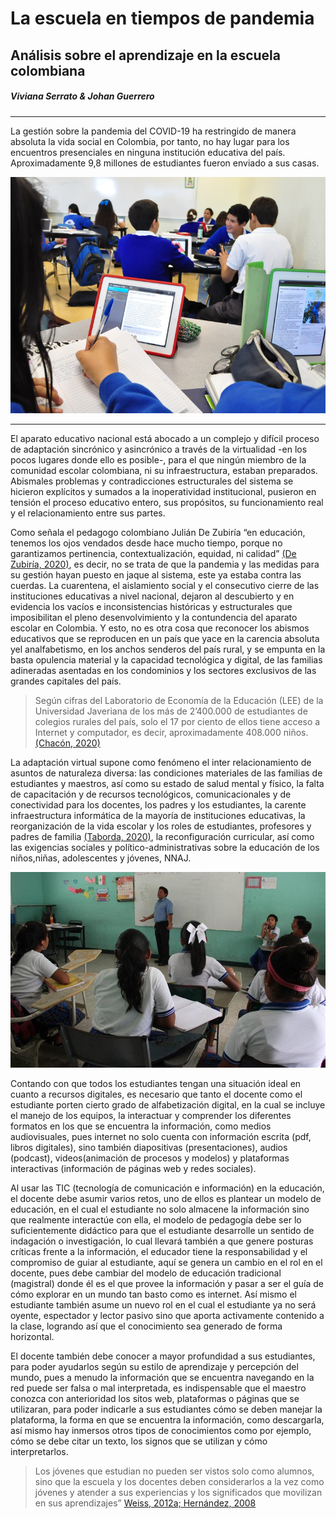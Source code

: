 # **La escuela en tiempos de pandemia**
## Análisis sobre el aprendizaje en la escuela colombiana  
##### Viviana Serrato & Johan Guerrero
___
La gestión sobre la pandemia del COVID-19 ha restringido de manera absoluta la vida social en Colombia, por tanto, no hay lugar para los
encuentros presenciales en ninguna institución educativa del país. Aproximadamente 9,8 millones de estudiantes fueron enviado a sus
casas. 

![Tomdado del Espectador](https://raw.githubusercontent.com/Licjohan1/educacionenpandemia/master/CLASE.jpg) 
___

El aparato educativo nacional está abocado a un complejo y difícil proceso de adaptación sincrónico y asincrónico a través de la
virtualidad -en los pocos lugares donde ello es posible-, para el que ningún miembro de la comunidad escolar colombiana, ni su
infraestructura, estaban preparados. Abismales problemas y contradicciones estructurales del sistema se hicieron explícitos y sumados a
la inoperatividad institucional, pusieron en tensión el proceso educativo entero, sus propósitos, su funcionamiento real y el
relacionamiento entre sus partes.

Como señala el pedagogo colombiano Julián De Zubiría “en educación, tenemos los ojos vendados desde hace mucho tiempo, porque no
garantizamos pertinencia, contextualización, equidad, ni calidad” [(De Zubiría, 2020)](https://www.semana.com/opinion/articulo/la-educacion-en-tiempos-de-cuarentena-columna-de-julian-de-zubiria/661969), es decir, no se trata de que la pandemia y las
medidas para su gestión hayan puesto en jaque al sistema, este ya estaba contra las cuerdas. La cuarentena, el aislamiento
social y el consecutivo cierre de las instituciones educativas a nivel nacional, dejaron al descubierto y en evidencia los vacíos e
inconsistencias históricas y estructurales que imposibilitan el pleno desenvolvimiento y la contundencia del aparato escolar en
Colombia. Y esto, no es otra cosa que reconocer los abismos educativos que se reproducen en un país que yace en la carencia absoluta yel
analfabetismo, en los anchos senderos del país rural, y se empunta en la basta opulencia material y la capacidad tecnológica y digital,
de las familias adineradas asentadas en los condominios y los sectores exclusivos de las grandes capitales del país.

> Según cifras del Laboratorio de Economía de la Educación (LEE) de la Universidad Javeriana de los más de 2’400.000 de estudiantes de
colegios rurales del país, solo el 17 por ciento de ellos tiene acceso a Internet y computador, es decir, aproximadamente 408.000 niños.
[(Chacón, 2020)](https://www.eltiempo.com/vida/educacion/solo-el-17-de-los-estudiantes-rurales-tiene-internet-y-computador-495684) 

La adaptación virtual supone como fenómeno el inter relacionamiento de asuntos de naturaleza diversa: las condiciones materiales de las
familias de estudiantes y maestros, así como su estado de salud mental y físico, la falta de capacitación y de recursos tecnológicos,
comunicacionales y de conectividad para los docentes, los padres y los estudiantes, la carente infraestructura informática de la mayoría
de instituciones educativas, la reorganización de la vida escolar y los roles de estudiantes, profesores y padres de familia [(Taborda,
2020)](https://www.elespectador.com/noticias/educacion/las-familias-acompanan-para-ayudar-pero-no-son-los-profesores-redpapaz-articulo916849/), la reconfiguración curricular, así como las exigencias sociales y político-administrativas sobre la educación de los
niños,niñas, adolescentes y jóvenes, NNAJ.

![Tomdado de la web](https://raw.githubusercontent.com/Licjohan1/educacionenpandemia/master/maestros.jpg)

Contando con que todos los estudiantes tengan una situación ideal en cuanto a recursos digitales,  es necesario que tanto el docente
como el estudiante porten cierto grado de alfabetización digital, en la cual se incluye el manejo de los equipos, la interactuar y comprender los
diferentes formatos en los que se encuentra la información, como medios audiovisuales, pues internet no solo cuenta con información
escrita (pdf, libros digitales), sino también diapositivas (presentaciones), audios (podcast), videos(animación de procesos y modelos) y plataformas interactivas (información de páginas web y redes sociales). 

Al usar las TIC (tecnología de comunicación e información) en la educación, el docente debe asumir varios retos, uno de ellos es
plantear un modelo de educación, en el cual el estudiante no solo almacene la información sino que realmente interactúe con ella, el
modelo de pedagogía debe ser lo suficientemente didáctico para que el estudiante desarrolle un sentido de indagación o investigación, lo
cual llevará también a que genere posturas críticas frente a la información, el educador tiene la responsabilidad y el compromiso de
guiar al estudiante, aquí se genera un cambio en el rol en el docente, pues debe cambiar del modelo de educación tradicional (magistral)
donde él es el que provee la información y pasar a ser el guía de cómo explorar en un mundo tan basto como es internet. Así mismo el
estudiante también asume un nuevo rol en el cual el estudiante ya no será oyente, espectador y lector pasivo sino que aporta activamente
contenido a la clase, logrando así que el conocimiento sea generado de forma horizontal. 

El docente también debe conocer a mayor profundidad a sus estudiantes, para poder ayudarlos según su estilo de aprendizaje y percepción
del mundo, pues a menudo la información que se encuentra navegando en la red puede ser falsa o mal interpretada,
es indispensable que el maestro conozca con anterioridad los sitos web, plataformas o páginas que se utilizaran, para poder indicarle a
sus estudiantes cómo se deben manejar la plataforma, la forma en que se encuentra la información, como descargarla, así mismo hay
inmersos otros tipos de conocimientos como por ejemplo, cómo se debe citar un texto, los signos que se utilizan y cómo interpretarlos. 

> Los jóvenes que estudian no pueden ser vistos solo como alumnos, sino que la escuela y los docentes deben considerarlos a la vez como
jóvenes y atender a sus experiencias y los significados que movilizan en sus aprendizajes” [Weiss, 2012a; Hernández, 2008](https://www.redalyc.org/pdf/140/14025774016.pdf)
